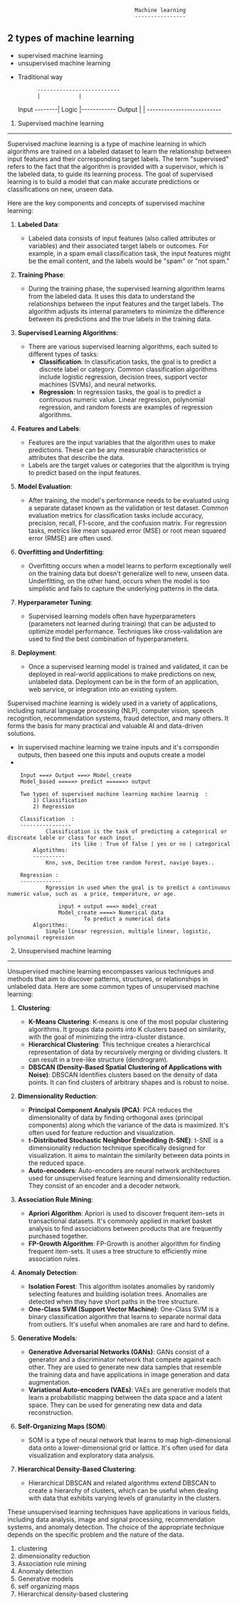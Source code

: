 											Machine learning
											----------------


2 types of machine learning
---------------------------
- supervised machine learning
- unsupervised machine learning


* Traditional way



			--------------------------
			|			 |
	Input   --------|         Logic		 |------------ Output
			|			 |
			--------------------------
1) Supervised machine learning 
----------------------------------------

Supervised machine learning is a type of machine learning in which algorithms are trained on a labeled dataset to learn the relationship between input features and their corresponding target labels. The term "supervised" refers to the fact that the algorithm is provided with a supervisor, which is the labeled data, to guide its learning process. The goal of supervised learning is to build a model that can make accurate predictions or classifications on new, unseen data.

Here are the key components and concepts of supervised machine learning:

1. **Labeled Data**:
   - Labeled data consists of input features (also called attributes or variables) and their associated target labels or outcomes. For example, in a spam email classification task, the input features might be the email content, and the labels would be "spam" or "not spam."

2. **Training Phase**:
   - During the training phase, the supervised learning algorithm learns from the labeled data. It uses this data to understand the relationships between the input features and the target labels. The algorithm adjusts its internal parameters to minimize the difference between its predictions and the true labels in the training data.

3. **Supervised Learning Algorithms**:
   - There are various supervised learning algorithms, each suited to different types of tasks:
     - **Classification**: In classification tasks, the goal is to predict a discrete label or category. Common classification algorithms include logistic regression, decision trees, support vector machines (SVMs), and neural networks.
     - **Regression**: In regression tasks, the goal is to predict a continuous numeric value. Linear regression, polynomial regression, and random forests are examples of regression algorithms.

4. **Features and Labels**:
   - Features are the input variables that the algorithm uses to make predictions. These can be any measurable characteristics or attributes that describe the data.
   - Labels are the target values or categories that the algorithm is trying to predict based on the input features.

5. **Model Evaluation**:
   - After training, the model's performance needs to be evaluated using a separate dataset known as the validation or test dataset. Common evaluation metrics for classification tasks include accuracy, precision, recall, F1-score, and the confusion matrix. For regression tasks, metrics like mean squared error (MSE) or root mean squared error (RMSE) are often used.

6. **Overfitting and Underfitting**:
   - Overfitting occurs when a model learns to perform exceptionally well on the training data but doesn't generalize well to new, unseen data. Underfitting, on the other hand, occurs when the model is too simplistic and fails to capture the underlying patterns in the data.

7. **Hyperparameter Tuning**:
   - Supervised learning models often have hyperparameters (parameters not learned during training) that can be adjusted to optimize model performance. Techniques like cross-validation are used to find the best combination of hyperparameters.

8. **Deployment**:
   - Once a supervised learning model is trained and validated, it can be deployed in real-world applications to make predictions on new, unlabeled data. Deployment can be in the form of an application, web service, or integration into an existing system.

Supervised machine learning is widely used in a variety of applications, including natural language processing (NLP), computer vision, speech recognition, recommendation systems, fraud detection, and many others. It forms the basis for many practical and valuable AI and data-driven solutions.

 -  In supervised machine learning we traine inputs and it's corrspondin outputs, then baseed one this inputs and ouputs create a model
 -  

  		Input ===> Output ===> Model_create
		Model_based =====> predict ======> output

		Two types of supervised machine learning machine learnig  :
			1) Classification
			2) Regression

		Classification	:
		----------------
				Classification is the task of predicting a categorical or discreate lable or class for each input. 
						its like : True of false | yes or no | categorical
			Algotithms:
			----------
				Knn, svm, Decition tree random forest, naviye bayes..

		Regression :
		-------------
				Rgression in used when the goal is to predict a continuous numeric value, such as  a price, temperature, or age.

					input + output ===> model_creat
					Model_create ====> Numerical data
							To predict a numerical data
			Algorithms:
				Simple linear regression, multiple linear, logistic, polynomail regression



2) Unsupervised machine learning
--------------------------------

Unsupervised machine learning encompasses various techniques and methods that aim to discover patterns, structures, or relationships in unlabeled data. 
Here are some common types of unsupervised machine learning:

1. **Clustering**:
    - **K-Means Clustering**: K-means is one of the most popular clustering algorithms. 
   		It groups data points into K clusters based on similarity, with the goal of minimizing the intra-cluster distance.
    - **Hierarchical Clustering**: This technique creates a hierarchical representation of data by recursively merging or dividing clusters. 
		It can result in a tree-like structure (dendrogram).
    - **DBSCAN (Density-Based Spatial Clustering of Applications with Noise)**: DBSCAN identifies clusters based on the density of data points. 
         It can find clusters of arbitrary shapes and is robust to noise.

2. **Dimensionality Reduction**:
    - **Principal Component Analysis (PCA)**: PCA reduces the dimensionality of data by finding orthogonal axes (principal components) along which the variance of the data is maximized. 
   		It's often used for feature reduction and visualization.
    - **t-Distributed Stochastic Neighbor Embedding (t-SNE)**: t-SNE is a dimensionality reduction technique specifically designed for visualization. 
         It aims to maintain the similarity between data points in the reduced space.
    - **Auto-encoders**: Auto-encoders are neural network architectures used for unsupervised feature learning and dimensionality reduction. 
        They consist of an encoder and a decoder network.

3. **Association Rule Mining**:
    - **Apriori Algorithm**: Apriori is used to discover frequent item-sets in transactional datasets. 
   		It's commonly applied in market basket analysis to find associations between products that are frequently purchased together.
    - **FP-Growth Algorithm**: FP-Growth is another algorithm for finding frequent item-sets. 
         It uses a tree structure to efficiently mine association rules.

4. **Anomaly Detection**:
    - **Isolation Forest**: This algorithm isolates anomalies by randomly selecting features and building isolation trees. 
   		Anomalies are detected when they have short paths in the tree structure.
    - **One-Class SVM (Support Vector Machine)**: One-Class SVM is a binary classification algorithm that learns to separate normal data from outliers. 
         It's useful when anomalies are rare and hard to define.

5. **Generative Models**:
    - **Generative Adversarial Networks (GANs)**: GANs consist of a generator and a discriminator network that compete against each other. 
   		They are used to generate new data samples that resemble the training data and have applications in image generation and data augmentation.
    - **Variational Auto-encoders (VAEs)**: VAEs are generative models that learn a probabilistic mapping between the data space and a latent space. 
         They can be used for generating new data and data reconstruction.

6. **Self-Organizing Maps (SOM)**:
    - SOM is a type of neural network that learns to map high-dimensional data onto a lower-dimensional grid or lattice. 
   		It's often used for data visualization and exploratory data analysis.

7. **Hierarchical Density-Based Clustering**:
    - Hierarchical DBSCAN and related algorithms extend DBSCAN to create a hierarchy of clusters, 
   		which can be useful when dealing with data that exhibits varying levels of granularity in the clusters.

These unsupervised learning techniques have applications in various fields, including data analysis, image and signal processing, recommendation systems, and anomaly detection. 
The choice of the appropriate technique depends on the specific problem and the nature of the data.

1. clustering
2. dimensionality reduction
3. Association rule mining
4. Anomaly detection
5. Generative models
6. self organizing maps
7. Hierarchical density-based clustering


